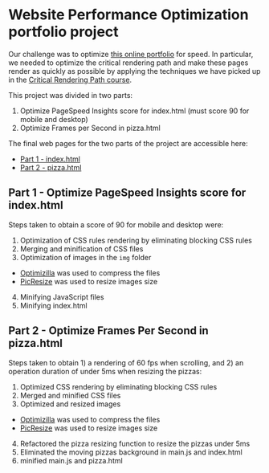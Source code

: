 # Website Performance Optimization portfolio project
Our challenge was to optimize [this online portfolio](https://github.com/MichelML/frontend-nanodegree-websiteoptimization) for speed. In particular, we needed to optimize the critical rendering path and make these pages render as quickly as possible by applying the techniques we have picked up in the [Critical Rendering Path course](https://www.udacity.com/course/ud884).

This project was divided in two parts:   

1. Optimize PageSpeed Insights score for index.html (must score 90 for mobile and desktop)   
2. Optimize Frames per Second in pizza.html  

The final web pages for the two parts of the project are accessible here: 
- [Part 1 - index.html](https://michelml.github.io/frontend-nanodegree-websiteoptimization/dist/)
- [Part 2 - pizza.html](https://michelml.github.io/frontend-nanodegree-websiteoptimization/dist/views/pizza.html)

## Part 1 - Optimize PageSpeed Insights score for index.html
Steps taken to obtain a score of 90 for mobile and desktop were:  

1. Optimization of CSS rules rendering by eliminating blocking CSS rules  
2. Merging and minification of CSS files  
3. Optimization of images in the `img` folder  
  * [Optimizilla](http://optimizilla.com/) was used to compress the files  
  * [PicResize](http://www.picresize.com/) was used to resize images size  
4. Minifying JavaScript files  
5. Minifying index.html  

## Part 2 - Optimize Frames Per Second in pizza.html
Steps taken to obtain 1) a rendering of 60 fps when scrolling, and 2) an operation duration of under 5ms when resizing the pizzas:   

1. Optimized CSS rendering by eliminating blocking CSS rules  
2. Merged and minified CSS files  
3. Optimized and resized images  
  * [Optimizilla](http://optimizilla.com/) was used to compress the files  
  * [PicResize](http://www.picresize.com/) was used to resize images size  
4. Refactored the pizza resizing function to resize the pizzas under 5ms  
5. Eliminated the moving pizzas background in main.js and index.html  
6. minified main.js and pizza.html  
 


